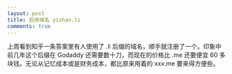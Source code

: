 ```yaml
---
layout: post
title: 启用域名 yishan.li
comments: true
---
```


上周看到知乎一条答案里有人使用了 .li 后缀的域名，顺手就注册了一个。印象中前几年这个后缀在 Godaddy 还需要数十刀，而现在的价格比 .me 还要便宜 60 多块钱。无论从记忆成本或是财务成本，都比原来用着的 xxx.me 要来得方便些。